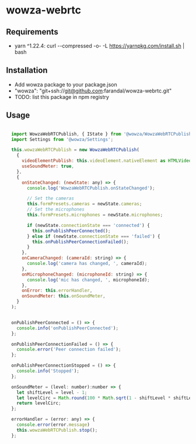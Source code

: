 # wowza-webrtc

## Requirements

 - yarn ^1.22.4: curl --compressed -o- -L https://yarnpkg.com/install.sh | bash

## Installation

  - Add wowza package to your package.json
  - "wowza": "git+ssh://git@github.com:farandal/wowza-webrtc.git"
  - TODO: list this package in npm registry

## Usage 

  ```javascript

    import WowzaWebRTCPublish, { IState } from '@wowza/WowzaWebRTCPublish';
    import Settings from '@wowza/Settings';

    this.wowzaWebRTCPublish = new WowzaWebRTCPublish(
      {
        videoElementPublish: this.videoElement.nativeElement as HTMLVideoElement,
        useSoundMeter: true,
      },
      {
        onStateChanged: (newState: any) => {
          console.log('WowzaWebRTCPublish.onStateChanged');

          // Set the cameras
          this.formPresets.cameras = newState.cameras;
          // Set the microphones
          this.formPresets.microphones = newState.microphones;

          if (newState.connectionState === 'connected') {
            this.onPublishPeerConnected();
          } else if (newState.connectionState === 'failed') {
            this.onPublishPeerConnectionFailed();
          }
        },
        onCameraChanged: (cameraId: string) => {
          console.log('camera has changed, ', cameraId);
        },
        onMicrophoneChanged: (microphoneId: string) => {
          console.log('mic has changed, ', microphoneId);
        },
        onError: this.errorHandler,
        onSoundMeter: this.onSoundMeter,
      }
    );


    onPublishPeerConnected = () => {
      console.info('onPublishPeerConnected');
    };

    onPublishPeerConnectionFailed = () => {
      console.error('Peer connection failed');
    };

    onPublishPeerConnectionStopped = () => {
      console.info('Stopped');
    };

    onSoundMeter = (level: number):number => {
      let shiftLevel = level - 1;
      let levelCirc = Math.round(100 * Math.sqrt(1 - shiftLevel * shiftLevel));
      return levelCirc;
    };

    errorHandler = (error: any) => {
      console.error(error.message)
      this.wowzaWebRTCPublish.stop();
    };

    
  ```
